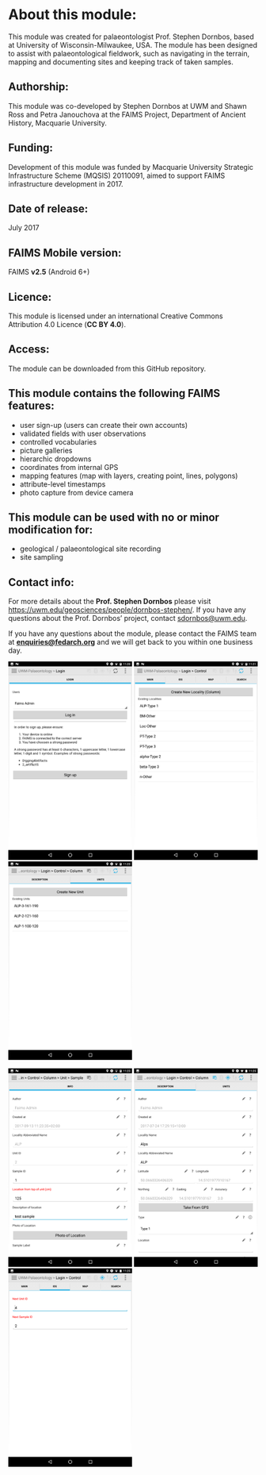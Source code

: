 # About this module:
This module was created for palaeontologist Prof. Stephen Dornbos, based at University of Wisconsin-Milwaukee, USA. The module has been designed to assist with palaeontological fieldwork, such as navigating in the terrain, mapping and documenting sites and keeping track of taken samples.
 
## Authorship:
This module was co-developed by Stephen Dornbos at UWM and Shawn Ross and Petra Janouchova at the FAIMS Project, Department of Ancient History, Macquarie University.
 
## Funding:
Development of this module was funded by Macquarie University Strategic Infrastructure Scheme (MQSIS) 20110091, aimed to support FAIMS infrastructure development in 2017.


## Date of release:
July 2017

## FAIMS Mobile version:
FAIMS **v2.5** (Android 6+)
 
## Licence:
This module is licensed under an international Creative Commons Attribution 4.0 Licence (**CC BY 4.0**).

## Access:
The module can be downloaded from this GitHub repository.

## This module contains the following FAIMS features:
* user sign-up (users can create their own accounts)
* validated fields with user observations
* controlled vocabularies
* picture galleries
* hierarchic dropdowns
* coordinates from internal GPS
* mapping features (map with layers, creating point, lines, polygons)
* attribute-level timestamps
* photo capture from device camera

## This module can be used with no or minor modification for:
* geological / palaeontological site recording
* site sampling

## Contact info:
For more details about the **Prof. Stephen Dornbos** please visit https://uwm.edu/geosciences/people/dornbos-stephen/. If you have any questions about the Prof. Dornbos’ project, contact sdornbos@uwm.edu.

If you have any questions about the module, please contact the FAIMS team at **enquiries@fedarch.org** and we will get back to you within one business day.

<p align="left">
  <img src="https://github.com/FAIMS/UWM-Palaeontology/blob/master/screenshots/Screenshot_20170913-112045.png" width="250"/>
  <img src="https://github.com/FAIMS/UWM-Palaeontology/blob/master/screenshots/Screenshot_20170913-112147.png" width="250"/>
  <img src="https://github.com/FAIMS/UWM-Palaeontology/blob/master/screenshots/Screenshot_20170913-112330.png" width="250"/>
</p>

<p align="left">
  <img src="https://github.com/FAIMS/UWM-Palaeontology/blob/master/screenshots/Screenshot_20170913-112351.png" width="250"/>
  <img src="https://github.com/FAIMS/UWM-Palaeontology/blob/master/screenshots/Screenshot_20170913-112501.png" width="250"/>
  <img src="https://github.com/FAIMS/UWM-Palaeontology/blob/master/screenshots/Screenshot_20170913-112524.png" width="250"/>
</p>

